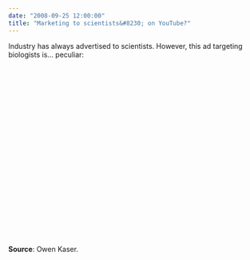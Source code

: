 ```yaml
---
date: "2008-09-25 12:00:00"
title: "Marketing to scientists&#8230; on YouTube?"
---
```




Industry has always advertised to scientists. However, this ad targeting biologists is&hellip; peculiar:

<object width="425" height="344"><param name="movie" value="http://www.youtube.com/v/x5yPkxCLads&#038;hl=en&#038;fs=1"></param><param name="allowFullScreen" value="true"></param><embed src="https://www.youtube.com/v/x5yPkxCLads&#038;hl=en&#038;fs=1" type="application/x-shockwave-flash" allowfullscreen="true" width="425" height="344"></embed></object>

__Source__: Owen Kaser.

